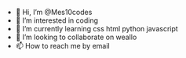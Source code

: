 - 👋 Hi, I’m @Mes10codes
- 👀 I’m interested in coding
- 🌱 I’m currently learning css html python javascript
- 💞️ I’m looking to collaborate on weallo
- 📫 How to reach me by email

<!---
Mes10codes/Mes10codes is a ✨ special ✨ repository because its `README.md` (this file) appears on your GitHub profile.
You can click the Preview link to take a look at your changes.
--->

